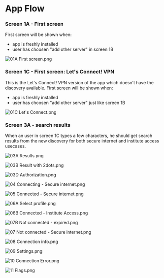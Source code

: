 # App Flow

### Screen 1A - First screen
First screen will be shown when:
 - app is freshly installed
 - user has choosen "add other server" in screen 1B
 
![01A First screen.png](Screenshots/01A%20First%20screen.png)

 ### Screen 1C - First screen: Let's Connect! VPN 
This is the Let's Connect! VPN version of the app which doesn't have the discovery available.
First screen will be shown when:
 - app is freshly installed
 - user has choosen "add other server" just like screen 1B
 
![01C Let's Connect.png](Screenshots/01C%20Let's%20Connect.png)

 ### Screen 3A - search results
 When an user in screen 1C types a few characters, he should get search results from the new discovery for both secure internet  and institute access usecases.
 
![03A Results.png](Screenshots/03A%20Results.png)

![03B Result with 2dots.png](Screenshots/03B%20Result%20with%202dots.png)

![03D Authorization.png](Screenshots/03D%20Authorization.png)

![04 Connecting  - Secure internet.png](Screenshots/04%20Connecting%20%20-%20Secure%20internet.png)

![05 Connected  - Secure internet.png](Screenshots/05%20Connected%20%20-%20Secure%20internet.png)

![06A Select profile.png](Screenshots/06A%20Select%20profile.png)

![06B Connected  - Institute Access.png](Screenshots/06B%20Connected%20%20-%20Institute%20Access.png)

![07B Not connected  - expired.png](Screenshots/07B%20Not%20connected%20%20-%20expired.png)

![07 Not connected  - Secure internet.png](Screenshots/07%20Not%20connected%20%20-%20Secure%20internet.png)

![08 Connection info.png](Screenshots/08%20Connection%20info.png)

![09 Settings.png](Screenshots/09%20Settings.png)

![10 Connection Error.png](Screenshots/10%20Connection%20Error.png)

![11 Flags.png](Screenshots/11%20Flags.png)
